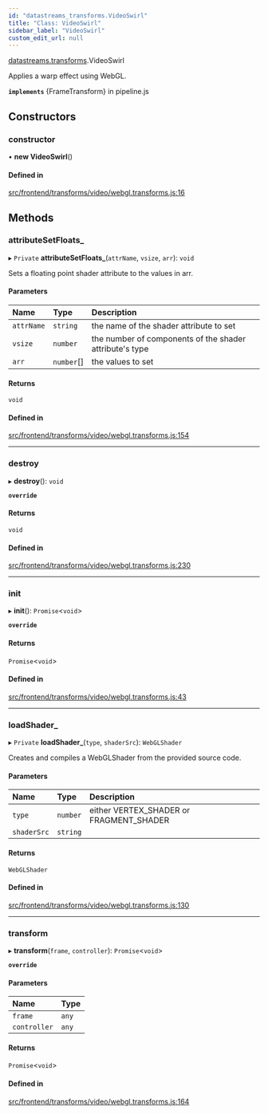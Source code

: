 ```yaml
---
id: "datastreams_transforms.VideoSwirl"
title: "Class: VideoSwirl"
sidebar_label: "VideoSwirl"
custom_edit_url: null
---
```


[datastreams.transforms](../modules/datastreams_transforms).VideoSwirl

Applies a warp effect using WebGL.

**`implements`** {FrameTransform} in pipeline.js

## Constructors

### constructor

• **new VideoSwirl**()

#### Defined in

[src/frontend/transforms/video/webgl.transforms.js:16](https://github.com/brainsatplay/datastreams-api/blob/b373a8f/src/frontend/transforms/video/webgl.transforms.js#L16)

## Methods

### attributeSetFloats\_

▸ `Private` **attributeSetFloats_**(`attrName`, `vsize`, `arr`): `void`

Sets a floating point shader attribute to the values in arr.

#### Parameters

| Name | Type | Description |
| :------ | :------ | :------ |
| `attrName` | `string` | the name of the shader attribute to set |
| `vsize` | `number` | the number of components of the shader attribute's   type |
| `arr` | `number`[] | the values to set |

#### Returns

`void`

#### Defined in

[src/frontend/transforms/video/webgl.transforms.js:154](https://github.com/brainsatplay/datastreams-api/blob/b373a8f/src/frontend/transforms/video/webgl.transforms.js#L154)

___

### destroy

▸ **destroy**(): `void`

**`override`**

#### Returns

`void`

#### Defined in

[src/frontend/transforms/video/webgl.transforms.js:230](https://github.com/brainsatplay/datastreams-api/blob/b373a8f/src/frontend/transforms/video/webgl.transforms.js#L230)

___

### init

▸ **init**(): `Promise`<`void`\>

**`override`**

#### Returns

`Promise`<`void`\>

#### Defined in

[src/frontend/transforms/video/webgl.transforms.js:43](https://github.com/brainsatplay/datastreams-api/blob/b373a8f/src/frontend/transforms/video/webgl.transforms.js#L43)

___

### loadShader\_

▸ `Private` **loadShader_**(`type`, `shaderSrc`): `WebGLShader`

Creates and compiles a WebGLShader from the provided source code.

#### Parameters

| Name | Type | Description |
| :------ | :------ | :------ |
| `type` | `number` | either VERTEX_SHADER or FRAGMENT_SHADER |
| `shaderSrc` | `string` |  |

#### Returns

`WebGLShader`

#### Defined in

[src/frontend/transforms/video/webgl.transforms.js:130](https://github.com/brainsatplay/datastreams-api/blob/b373a8f/src/frontend/transforms/video/webgl.transforms.js#L130)

___

### transform

▸ **transform**(`frame`, `controller`): `Promise`<`void`\>

**`override`**

#### Parameters

| Name | Type |
| :------ | :------ |
| `frame` | `any` |
| `controller` | `any` |

#### Returns

`Promise`<`void`\>

#### Defined in

[src/frontend/transforms/video/webgl.transforms.js:164](https://github.com/brainsatplay/datastreams-api/blob/b373a8f/src/frontend/transforms/video/webgl.transforms.js#L164)
